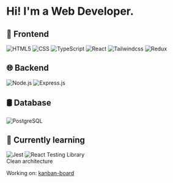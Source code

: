 # Hi! I'm a Web Developer.

## 💅 Frontend
     
![HTML5](https://img.shields.io/badge/-HTML5-333333?style=flat&logo=HTML5)
![CSS](https://img.shields.io/badge/-CSS-333333?style=flat&logo=CSS3&logoColor=1572B6)
![TypeScript](https://img.shields.io/badge/-TypeScript-333333?style=flat&logo=typescript)
![React](https://img.shields.io/badge/-React-333333?style=flat&logo=react)
![Tailwindcss](https://img.shields.io/badge/-Tailwindcss-333333?style=flat&logo=tailwindcss)
![Redux](https://img.shields.io/badge/-Redux-333333?style=flat&logo=redux)

                
## 🌐 Backend

![Node.js](https://img.shields.io/badge/-Node.js-333333?style=flat&logo=node.js)
![Express.js](https://img.shields.io/badge/-Express.js-333333?style=flat&logo=express)
               
## 🛢 Database

![PostgreSQL](https://img.shields.io/badge/-PostgreSQL-333333?style=flat&logo=postgresql)

## 📖 Currently learning

![Jest](https://img.shields.io/badge/Jest-333333?style=flat&logo=jest) ![React Testing Library](https://img.shields.io/badge/React%20Testing%20Library-333333?style=flat&logo=testinglibrary)<br/>
Clean architecture

Working on: [kanban-board](https://github.com/p-alex/kanban-board)


